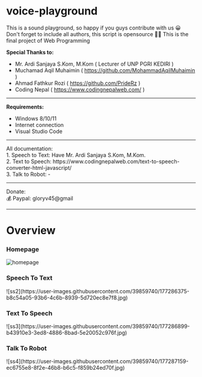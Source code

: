# voice-playground
This is a sound playground, so happy if you guys contribute with us 😀 <br>
Don't forget to include all authors, this script is opensource 👌🏽
This is the final project of Web Programming

<b> Special Thanks to: </b>
- Mr. Ardi Sanjaya S.Kom, M.Kom ( Lecturer of UNP PGRI KEDIRI )
- Muchamad Aqil Muhaimin ( https://github.com/MohammadAqilMuhaimin )
- Ahmad Fathkur Rozi ( https://github.com/PrideRz )
- Coding Nepal ( https://www.codingnepalweb.com/ )

<hr>

<b>Requirements:</b>
- Windows 8/10/11
- Internet connection
- Visual Studio Code

<hr>
All documentation: <br>
1. Speech to Text:  Have Mr. Ardi Sanjaya S.Kom, M.Kom. <br>
2. Text to Speech: https://www.codingnepalweb.com/text-to-speech-converter-html-javascript/ <br>
3. Talk to Robot: - <br>

<hr>
Donate: <br>
💰 Paypal: gloryv45@gmail
<hr>
<h1>Overview</h1>
<h3>Homepage</h3>

![homepage](https://user-images.githubusercontent.com/39859740/177284834-0eb39a36-9057-48f8-a40d-22e21f0b026d.jpg)
<h3>Speech To Text</h3>
![ss2](https://user-images.githubusercontent.com/39859740/177286375-b8c54a05-93b6-4c6b-8939-5d720ec8e7f8.jpg)
<h3>Text To Speech</h3>
![ss3](https://user-images.githubusercontent.com/39859740/177286899-b43910e3-3ed8-4886-8bad-5e20052c976f.jpg)
<h3>Talk To Robot</h3>
![ss4](https://user-images.githubusercontent.com/39859740/177287159-ec6755e8-8f2e-46b8-b6c5-f859b24ed70f.jpg)






